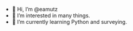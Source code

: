 - 👋 Hi, I’m @eamutz
- 👀 I’m interested in many things.
- 🌱 I’m currently learning Python and surveying.

<!---
eamutz/eamutz is a ✨ special ✨ repository because its `README.md` (this file) appears on your GitHub profile.
You can click the Preview link to take a look at your changes.
--->
